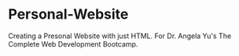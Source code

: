 # Personal-Website
Creating a Presonal Website with just HTML.
For Dr. Angela Yu's The Complete Web Development Bootcamp.
